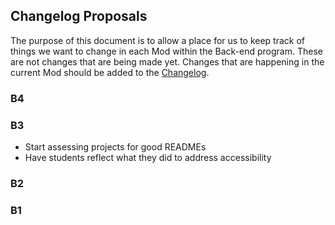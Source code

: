 ## Changelog Proposals

The purpose of this document is to allow a place for us to keep track of things we want to change in each Mod within the Back-end program. These are not changes that are being made yet. Changes that are happening in the current Mod should be added to the [Changelog](changelog).

### B4


### B3

* Start assessing projects for good READMEs
* Have students reflect what they did to address accessibility 

### B2


### B1
